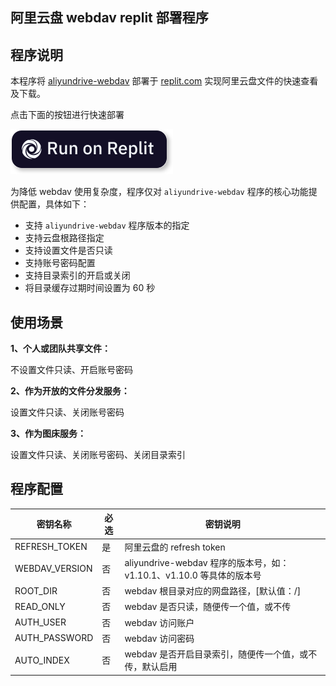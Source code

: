 ## 阿里云盘 webdav replit 部署程序

## 程序说明

本程序将 [aliyundrive-webdav](https://github.com/messense/aliyundrive-webdav) 部署于 [replit.com](https://replit.com/) 实现阿里云盘文件的快速查看及下载。

点击下面的按钮进行快速部署

[![](run-on-replit.svg)](https://repl.it/github/wangrui027/aliyundirve-webdav-replit)

为降低 webdav 使用复杂度，程序仅对 `aliyundrive-webdav` 程序的核心功能提供配置，具体如下：

- 支持 `aliyundrive-webdav` 程序版本的指定
- 支持云盘根路径指定
- 支持设置文件是否只读
- 支持账号密码配置
- 支持目录索引的开启或关闭
- 将目录缓存过期时间设置为 60 秒

## 使用场景

**1、个人或团队共享文件：**

不设置文件只读、开启账号密码

**2、作为开放的文件分发服务：**

设置文件只读、关闭账号密码

**3、作为图床服务：**

设置文件只读、关闭账号密码、关闭目录索引

## 程序配置

| 密钥名称       | 必选 | 密钥说明                                                     |
| -------------- | ---- | ------------------------------------------------------------ |
| REFRESH_TOKEN  | 是   | 阿里云盘的 refresh token                                     |
| WEBDAV_VERSION | 否   | aliyundrive-webdav 程序的版本号，如：v1.10.1、v1.10.0 等具体的版本号 |
| ROOT_DIR       | 否   | webdav 根目录对应的网盘路径，[默认值：/]                     |
| READ_ONLY      | 否   | webdav 是否只读，随便传一个值，或不传                        |
| AUTH_USER      | 否   | webdav 访问账户                                              |
| AUTH_PASSWORD  | 否   | webdav 访问密码                                              |
| AUTO_INDEX     | 否   | webdav 是否开启目录索引，随便传一个值，或不传，默认启用      |

